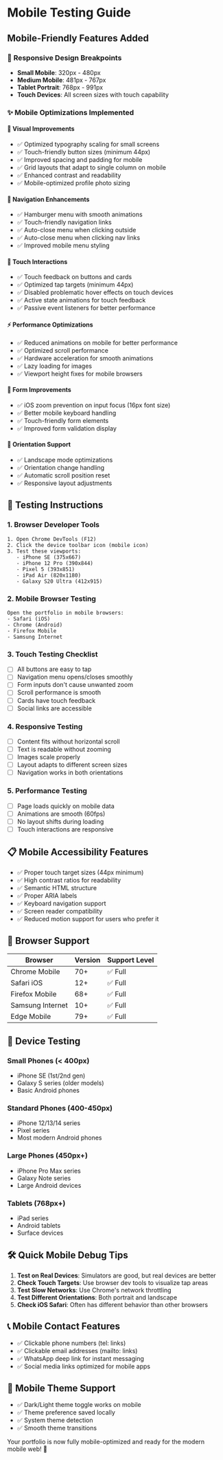 # Mobile Testing Guide

## Mobile-Friendly Features Added

### 📱 **Responsive Design Breakpoints**
- **Small Mobile**: 320px - 480px
- **Medium Mobile**: 481px - 767px  
- **Tablet Portrait**: 768px - 991px
- **Touch Devices**: All screen sizes with touch capability

### ✨ **Mobile Optimizations Implemented**

#### 🎨 **Visual Improvements**
- ✅ Optimized typography scaling for small screens
- ✅ Touch-friendly button sizes (minimum 44px)
- ✅ Improved spacing and padding for mobile
- ✅ Grid layouts that adapt to single column on mobile
- ✅ Enhanced contrast and readability
- ✅ Mobile-optimized profile photo sizing

#### 📱 **Navigation Enhancements**
- ✅ Hamburger menu with smooth animations
- ✅ Touch-friendly navigation links
- ✅ Auto-close menu when clicking outside
- ✅ Auto-close menu when clicking nav links
- ✅ Improved mobile menu styling

#### 🎯 **Touch Interactions**
- ✅ Touch feedback on buttons and cards
- ✅ Optimized tap targets (minimum 44px)
- ✅ Disabled problematic hover effects on touch devices
- ✅ Active state animations for touch feedback
- ✅ Passive event listeners for better performance

#### ⚡ **Performance Optimizations**
- ✅ Reduced animations on mobile for better performance
- ✅ Optimized scroll performance
- ✅ Hardware acceleration for smooth animations
- ✅ Lazy loading for images
- ✅ Viewport height fixes for mobile browsers

#### 📝 **Form Improvements**
- ✅ iOS zoom prevention on input focus (16px font size)
- ✅ Better mobile keyboard handling
- ✅ Touch-friendly form elements
- ✅ Improved form validation display

#### 🔄 **Orientation Support**
- ✅ Landscape mode optimizations
- ✅ Orientation change handling
- ✅ Automatic scroll position reset
- ✅ Responsive layout adjustments

## 🧪 Testing Instructions

### 1. **Browser Developer Tools**
```
1. Open Chrome DevTools (F12)
2. Click the device toolbar icon (mobile icon)
3. Test these viewports:
   - iPhone SE (375x667)
   - iPhone 12 Pro (390x844)
   - Pixel 5 (393x851)
   - iPad Air (820x1180)
   - Galaxy S20 Ultra (412x915)
```

### 2. **Mobile Browser Testing**
```
Open the portfolio in mobile browsers:
- Safari (iOS)
- Chrome (Android)
- Firefox Mobile
- Samsung Internet
```

### 3. **Touch Testing Checklist**
- [ ] All buttons are easy to tap
- [ ] Navigation menu opens/closes smoothly
- [ ] Form inputs don't cause unwanted zoom
- [ ] Scroll performance is smooth
- [ ] Cards have touch feedback
- [ ] Social links are accessible

### 4. **Responsive Testing**
- [ ] Content fits without horizontal scroll
- [ ] Text is readable without zooming
- [ ] Images scale properly
- [ ] Layout adapts to different screen sizes
- [ ] Navigation works in both orientations

### 5. **Performance Testing**
- [ ] Page loads quickly on mobile data
- [ ] Animations are smooth (60fps)
- [ ] No layout shifts during loading
- [ ] Touch interactions are responsive

## 📋 **Mobile Accessibility Features**

- ✅ Proper touch target sizes (44px minimum)
- ✅ High contrast ratios for readability
- ✅ Semantic HTML structure
- ✅ Proper ARIA labels
- ✅ Keyboard navigation support
- ✅ Screen reader compatibility
- ✅ Reduced motion support for users who prefer it

## 🚀 **Browser Support**

| Browser | Version | Support Level |
|---------|---------|---------------|
| Chrome Mobile | 70+ | ✅ Full |
| Safari iOS | 12+ | ✅ Full |
| Firefox Mobile | 68+ | ✅ Full |
| Samsung Internet | 10+ | ✅ Full |
| Edge Mobile | 79+ | ✅ Full |

## 📱 **Device Testing**

### Small Phones (< 400px)
- iPhone SE (1st/2nd gen)
- Galaxy S series (older models)
- Basic Android phones

### Standard Phones (400-450px)
- iPhone 12/13/14 series
- Pixel series
- Most modern Android phones

### Large Phones (450px+)
- iPhone Pro Max series
- Galaxy Note series
- Large Android devices

### Tablets (768px+)
- iPad series
- Android tablets
- Surface devices

## 🛠️ **Quick Mobile Debug Tips**

1. **Test on Real Devices**: Simulators are good, but real devices are better
2. **Check Touch Targets**: Use browser dev tools to visualize tap areas
3. **Test Slow Networks**: Use Chrome's network throttling
4. **Test Different Orientations**: Both portrait and landscape
5. **Check iOS Safari**: Often has different behavior than other browsers

## 📞 **Mobile Contact Features**

- ✅ Clickable phone numbers (tel: links)
- ✅ Clickable email addresses (mailto: links)
- ✅ WhatsApp deep link for instant messaging
- ✅ Social media links optimized for mobile apps

## 🎨 **Mobile Theme Support**

- ✅ Dark/Light theme toggle works on mobile
- ✅ Theme preference saved locally
- ✅ System theme detection
- ✅ Smooth theme transitions

Your portfolio is now fully mobile-optimized and ready for the modern mobile web! 🚀
